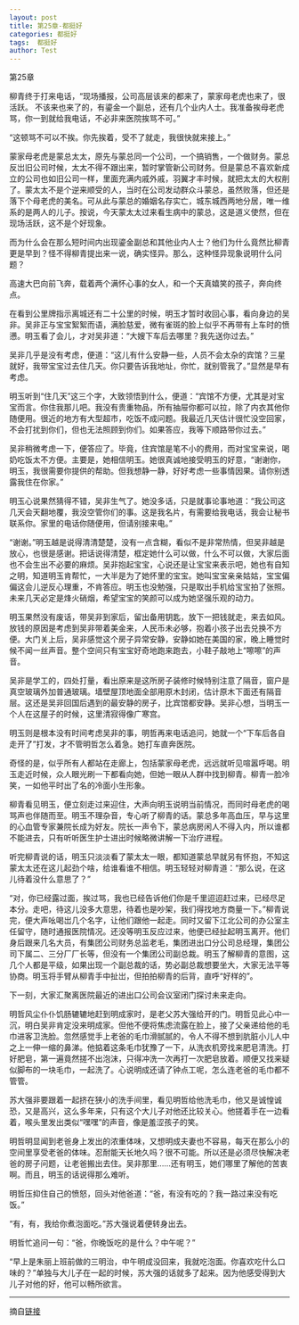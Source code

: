 ```yaml
---
layout: post
title: 第25章-都挺好
categories: 都挺好
tags:  都挺好
author: Test
---
```


第25章

柳青终于打来电话，“现场播报，公司高层该来的都来了，蒙家母老虎也来了，很活跃。 不该来也来了的，有鎏金一个副总，还有几个业内人士。我准备挨母老虎骂，你一到就给我电话，不必非来医院挨骂不可。”



“这顿骂不可以不挨。你先挨着，受不了就走，我很快就来接上。”



蒙家母老虎是蒙总太太，原先与蒙总同一个公司，一个搞销售，一个做财务。蒙总反岀旧公司时候，太太不得不跟出来，暂时掌管新公司财务。但是蒙总不喜欢新成立的公司也如旧公司一样，里面充满内戚外戚，羽翼才丰时候，就把太太的大权削了。蒙太太不是个逆来顺受的人，当时在公司发动群众斗蒙总，虽然败落，但还是落下个母老虎的美名。可从此与蒙总的婚姻名存实亡，城东城西两地分居，唯一维系的是两人的儿子。按说，今天蒙太太过来看生病中的蒙总，这是道义使然，但在现场活跃，这不是个好现象。



而为什么会在那么短时间内出现鎏金副总和其他业内人士？他们为什么竟然比柳青更是早到？怪不得柳青提出来一说，确实怪异。那么，这种怪异现象说明什么问题？



高速大巴向前飞奔，载着两个满怀心事的女人，和一个天真嬉笑的孩子，奔向终点。



在看到公里牌指示离城还有二十公里的时候，明玉才暂时收回心事，看向身边的吴非。吴非正与宝宝絮絮而语，满脸慈爱，微有雀斑的脸上似乎不再带有上车时的愤懑。明玉看了会儿，才对吴非道：“大嫂下车后去哪里？我先送你过去。”



吴非几乎是没有考虑，便道：“这儿有什么安静一些，人员不会太杂的宾馆？三星就好，我带宝宝过去住几天。你只要告诉我地址，你忙，就别管我了。”显然是早有考虑。



明玉听到“住几天”这三个字，大致领悟到什么，便道：“宾馆不方便，尤其是对宝宝而言。你住我那儿吧。我没有贵重物品，所有抽屉你都可以拉，除了内衣其他你随便用。很近的地方有大型超市，吃饭不成问题。我最近几天估计很忙没空回家，不会打扰到你们，但也无法照顾到你们。如果答应，我等下顺路带你过去。”



吴非稍微考虑一下，便答应了。毕竟，住宾馆是笔不小的费用，而对宝宝来说，喝奶吃饭太不方便。主要是，她相信明玉。她很真诚地接受明玉的好意，“谢谢你，明玉，我很需要你提供的帮助。但我想静一静，好好考虑一些事情因果。请你别透露我住在你家。”



明玉心说果然猜得不错，吴非生气了。她没多话，只是就事论事地道：“我公司这几天会天翻地覆，我没空管你们的事。这是我名片，有需要给我电话，我会让秘书联系你。家里的电话你随便用，但请别接来电。”



“谢谢。”明玉越是说得清清楚楚，没有一点含糊，看似不是非常热情，但吴非越是放心，也很是感谢。把话说得清楚，框定她什么可以做，什么不可以做，大家后面也不会生出不必要的麻烦。吴非抱起宝宝，心说还是让宝宝来表示吧，她也有自知之明，知道明玉肯帮忙，一大半是为了她怀里的宝宝。她叫宝宝亲亲姑姑，宝宝偏偏这会儿逆反心理重，不肯答应。明玉也没勉强，只是取出手机给宝宝拍了张照。未来几天必定是烽火硝烟，希望宝宝的笑颜可以成为她坚强乐观的动力。



明玉果然没有废话，带吴非到家后，留出备用钥匙，放下一把钱就走，来去如风。放钱的原因是考虑到吴非带着美金来，人民币未必够，抱着小孩子出去兑换不方便。大门关上后，吴非感觉这个房子异常安静，安静如她在美国的家，晚上睡觉时候不闻一丝声音。整个空间只有宝宝好奇地跑来跑去，小鞋子敲地上“嚓嚓”的声音。



吴非是学工的，四处打量，看出原来是这所房子装修时候特别注意了隔音，窗户是真空玻璃外加普通玻璃。墙壁屋顶地面全部用原木封闭，估计原木下面还有隔音层。这还是吴非回国后遇到的最安静的房子，比宾馆都安静。吴非心想，当明玉一个人在这屋子的时候，这里清寂得像广寒宫。



明玉则是根本没有时间考虑吴非的事，明哲再来电话追问，她就一个“下车后各自走开了”打发，才不管明哲怎么着急。她打车直奔医院。



奇怪的是，似乎所有人都站在走廊上，包括蒙家母老虎，远远就听见喧嚣呼喝。明玉走近时候，众人眼光刷一下都看向她，但她一眼从人群中找到柳青。柳青一脸冷笑，一如他平时出了名的冷面小生形象。



柳青看见明玉，便立刻走过来迎住，大声向明玉说明当前情况，而同时母老虎的喝骂声也伴随而至。明玉不理杂音，专心听了柳青的话。蒙总多年高血压，早与这里的心血管专家兼院长成为好友。院长一声令下，蒙总病房闲人不得入内，所以谁都不能进去，只有听听医生护士进出时候略微讲解一下治疗进程。



听完柳青说的话，明玉只淡淡看了蒙太太一眼，都知道蒙总早就另有怀抱，不知这蒙太太还在这儿起劲个啥，给谁看谁不相信。明玉轻轻对柳青道：“那么说，在这儿待着没什么意思了？”



“对，你已经露过面，挨过骂，我也已经告诉他们你是千里迢迢赶过来，已经尽足本分。走吧，待这儿没多大意思，待着也是吵架，我们得找地方商量一下。”柳青说完，便大声吆喝岀几个名字，让他们跟他一起走。同时又留下江北公司的办公室主任留守，随时通报医院情况。还没等明玉反应过来，他便已经扯起明玉离开。他们身后跟来几名大员，有集团公司财务总监老毛，集团进出口分公司总经理，集团公司下属二、三分厂厂长等，但没有一个集团公司副总裁。明玉了解柳青的意图，这几个人都是平级，如果出现一个副总裁的话，势必副总裁想要坐大，大家无法平等协商。明玉将手臂从柳青手中扯岀，但拍拍柳青的后背，直呼“好样的”。



下一刻，大家汇聚离医院最近的进出口公司会议室闭门探讨未来走向。



明哲风尘仆仆饥肠辘辘地赶到明成家时，是老父苏大强给开的门。明哲见此心中一沉，明白吴非肯定没来明成家。但他不便将焦虑流露在脸上，接了父亲递给他的毛巾进客卫洗脸。忽然感觉手上老爸的毛巾滑腻腻的，令人不得不想到肮脏小儿人中之上一伸一缩的鼻涕。他掂着这条毛巾犹豫了一下，从洗衣机旁找来肥皂清洗。打好肥皂，第一遍竟然搓不出泡沫，只得冲洗一次再打一次肥皂放着。顺便又找来疑似脚布的一块毛巾，一起洗了。心说明成还请了钟点工呢，怎么连老爸的毛巾都不管管。



苏大强非要跟着一起挤在狭小的洗手间里，看见明哲给他洗毛巾，他又是诚惶诚恐，又是高兴，这么多年来，只有这个大儿子对他还比较关心。他搓着手在一边看着，喉头里发出类似“嘿嘿”的声音，像是羞涩孩子的笑。



明哲明显闻到老爸身上发出的浓重体味，又想明成夫妻也不容易，每天在那么小的空间里享受老爸的体味。忍耐能天长地久吗？很不可能。所以还是必须尽快解决老爸的房子问题，让老爸搬出去住。吴非那里……还有明玉，她们哪里了解他的苦衷啊。而且，明玉的话说得那么难听。



明哲压抑住自己的愤怒，回头对他爸道：“爸，有没有吃的？我一路过来没有吃饭。”



“有，有，我给你煮泡面吃。”苏大强说着便转身出去。



明哲忙追问一句：“爸，你晚饭吃的是什么？中午呢？”



“早上是朱丽上班前做的三明治，中午明成没回来，我就吃泡面。你喜欢吃什么口味的？”单独与大儿子在一起的时候，苏大强的话就多了起来。因为他感受得到大儿子对他的好，他可以畅所欲言。







*****

摘自[链接](https://m.vodtw.com/wapbook-53717-32938794/)